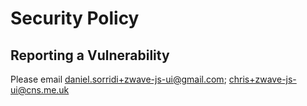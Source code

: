# Security Policy

## Reporting a Vulnerability

Please email daniel.sorridi+zwave-js-ui@gmail.com; chris+zwave-js-ui@cns.me.uk

